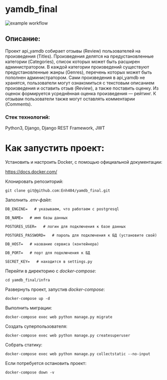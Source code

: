 # yamdb_final

![example workflow](https://github.com/Enh404/yamdb_final/actions/workflows/yamdb_workflow.yml/badge.svg)

## Описание:
Проект api_yamdb собирает отзывы (Review) пользователей на произведения (Titles). Произведения делятся на предустановленные категории (Categories), список которых может быть расширен администратором.
В каждой категории произведений существуют предустановленные жанры (Genres), перечень которых может быть пополнен администратором.
Сами произведения в api_yamdb не хранятся, пользователи могут ознакомиться с текстовым описанием произведения и оставить отзыв (Review), а также  поставить оценку. Из оценок формируется усреднённая оценка произведения — рейтинг.
К отзывам пользователи также могут оставлять комментарии (Comments). 

### Стек технологий:
Python3, Django, Django REST Framework, JWT

# Как запустить проект:

Установить и настроить Docker, с помощью официальной документации:

https://docs.docker.com/

Клонировать репозиторий:

`git clone git@github.com:Enh404/yamdb_final.git`

Заполнить _.env-файл_:

```DB_ENGINE=   # указываем, что работаем с postgresql```

```DB_NAME=   # имя базы данных```

```POSTGRES_USER=   # логин для подключения к базе данных```

```POSTGRES_PASSWORD=   # пароль для подключения к БД (установите свой)```

```DB_HOST=   # название сервиса (контейнера)```

```DB_PORT=   # порт для подключения к БД```

```SECRET_KEY=   # находится в settings.py```

 Перейти в директорию с _docker-compose_:

`cd yamdb_final/infra`

Развернуть проект, запустив _docker-compose_:

`docker-compose up -d`

Выполнить миграции:

`docker-compose exec web python manage.py migrate`

Создать суперпользователя:

`docker-compose exec web python manage.py createsuperuser`

Собрать статику:

`docker-compose exec web python manage.py collectstatic --no-input`

Если потребуется остановить проект:

`docker-compose down -v`
